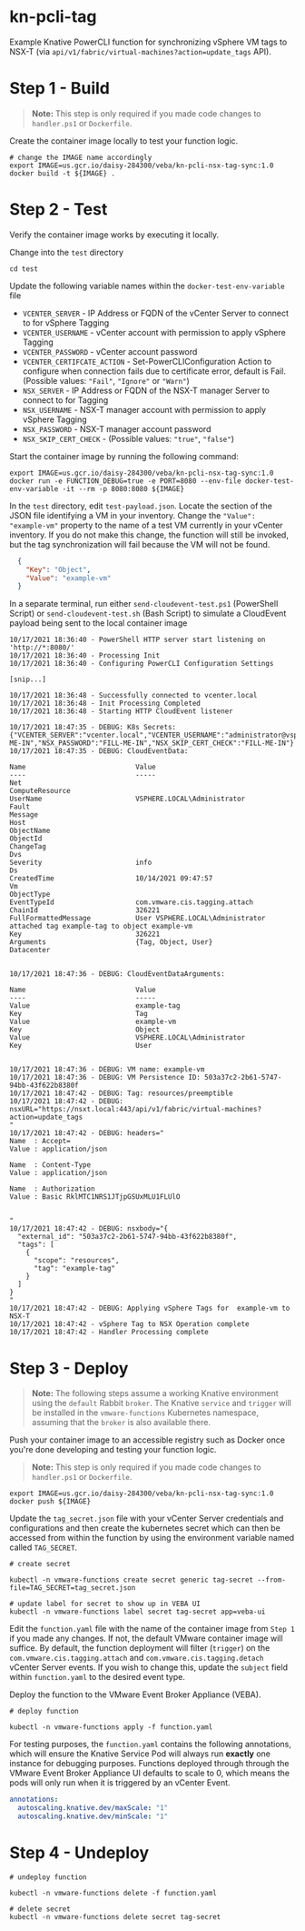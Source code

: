# kn-pcli-tag
Example Knative PowerCLI function for synchronizing vSphere VM tags to NSX-T
(via `api/v1/fabric/virtual-machines?action=update_tags` API).

# Step 1 - Build

> **Note:** This step is only required if you made code changes to `handler.ps1`
> or `Dockerfile`.

Create the container image locally to test your function logic.

```
# change the IMAGE name accordingly
export IMAGE=us.gcr.io/daisy-284300/veba/kn-pcli-nsx-tag-sync:1.0
docker build -t ${IMAGE} .
```

# Step 2 - Test

Verify the container image works by executing it locally.

Change into the `test` directory
```console
cd test
```

Update the following variable names within the `docker-test-env-variable` file

* `VCENTER_SERVER` - IP Address or FQDN of the vCenter Server to connect to for
  vSphere Tagging
* `VCENTER_USERNAME` - vCenter account with permission to apply vSphere Tagging
* `VCENTER_PASSWORD` - vCenter account password
* `VCENTER_CERTIFCATE_ACTION` - Set-PowerCLIConfiguration Action to configure when
  connection fails due to certificate error, default is Fail. (Possible values:
  `"Fail"`, `"Ignore"` or `"Warn"`)
* `NSX_SERVER` - IP Address or FQDN of the NSX-T manager Server to connect to for
  Tagging
* `NSX_USERNAME` - NSX-T manager account with permission to apply vSphere Tagging
* `NSX_PASSWORD` - NSX-T manager account password
* `NSX_SKIP_CERT_CHECK` - (Possible values: `"true"`, `"false"`)

Start the container image by running the following command:

```console
export IMAGE=us.gcr.io/daisy-284300/veba/kn-pcli-nsx-tag-sync:1.0
docker run -e FUNCTION_DEBUG=true -e PORT=8080 --env-file docker-test-env-variable -it --rm -p 8080:8080 ${IMAGE}
```

In the `test` directory, edit `test-payload.json`. Locate the section of the
JSON file identifying a VM in your inventory. Change the `"Value": "example-vm"`
property to the name of a test VM currently in your vCenter inventory. If you do
not make this change, the function will still be invoked, but the tag
synchronization will fail because the VM will not be found.

```json
  {
    "Key": "Object",
    "Value": "example-vm"
  }
```
In a separate terminal, run either `send-cloudevent-test.ps1` (PowerShell
Script) or `send-cloudevent-test.sh` (Bash Script) to simulate a CloudEvent
payload being sent to the local container image

```console
10/17/2021 18:36:40 - PowerShell HTTP server start listening on 'http://*:8080/'
10/17/2021 18:36:40 - Processing Init
10/17/2021 18:36:40 - Configuring PowerCLI Configuration Settings

[snip...]

10/17/2021 18:36:48 - Successfully connected to vcenter.local
10/17/2021 18:36:48 - Init Processing Completed
10/17/2021 18:36:48 - Starting HTTP CloudEvent listener

10/17/2021 18:47:35 - DEBUG: K8s Secrets:
{"VCENTER_SERVER":"vcenter.local","VCENTER_USERNAME":"administrator@vsphere.local","VCENTER_PASSWORD":"FILL_ME_IN","VCENTER_CERTIFICATE_ACTION":"Ignore","NSX_SERVER":"nsxt.local:443","NSX_USERNAME":"FILL-ME-IN","NSX_PASSWORD":"FILL-ME-IN","NSX_SKIP_CERT_CHECK":"FILL-ME-IN"}
10/17/2021 18:47:35 - DEBUG: CloudEventData:

Name                           Value
----                           -----
Net
ComputeResource
UserName                       VSPHERE.LOCAL\Administrator
Fault
Message
Host
ObjectName
ObjectId
ChangeTag
Dvs
Severity                       info
Ds
CreatedTime                    10/14/2021 09:47:57
Vm
ObjectType
EventTypeId                    com.vmware.cis.tagging.attach
ChainId                        326221
FullFormattedMessage           User VSPHERE.LOCAL\Administrator attached tag example-tag to object example-vm
Key                            326221
Arguments                      {Tag, Object, User}
Datacenter


10/17/2021 18:47:36 - DEBUG: CloudEventDataArguments:

Name                           Value
----                           -----
Value                          example-tag
Key                            Tag
Value                          example-vm
Key                            Object
Value                          VSPHERE.LOCAL\Administrator
Key                            User


10/17/2021 18:47:36 - DEBUG: VM name: example-vm
10/17/2021 18:47:36 - DEBUG: VM Persistence ID: 503a37c2-2b61-5747-94bb-43f622b8380f
10/17/2021 18:47:42 - DEBUG: Tag: resources/preemptible
10/17/2021 18:47:42 - DEBUG: nsxURL="https://nsxt.local:443/api/v1/fabric/virtual-machines?action=update_tags
"
10/17/2021 18:47:42 - DEBUG: headers="
Name  : Accept=
Value : application/json

Name  : Content-Type
Value : application/json

Name  : Authorization
Value : Basic RklMTC1NRS1JTjpGSUxMLU1FLUlO


"
10/17/2021 18:47:42 - DEBUG: nsxbody="{
  "external_id": "503a37c2-2b61-5747-94bb-43f622b8380f",
  "tags": [
    {
      "scope": "resources",
      "tag": "example-tag"
    }
  ]
}
"
10/17/2021 18:47:42 - DEBUG: Applying vSphere Tags for  example-vm to NSX-T
10/17/2021 18:47:42 - vSphere Tag to NSX Operation complete
10/17/2021 18:47:42 - Handler Processing complete
```

# Step 3 - Deploy

> **Note:** The following steps assume a working Knative environment using the
> `default` Rabbit `broker`. The Knative `service` and `trigger` will be installed
> in the `vmware-functions` Kubernetes namespace, assuming that the `broker` is
> also available there.

Push your container image to an accessible registry such as Docker once you're
done developing and testing your function logic.

> **Note:** This step is only required if you made code changes to `handler.ps1`
> or `Dockerfile`.

```console
export IMAGE=us.gcr.io/daisy-284300/veba/kn-pcli-nsx-tag-sync:1.0
docker push ${IMAGE}
```

Update the `tag_secret.json` file with your vCenter Server credentials and
configurations and then create the kubernetes secret which can then be accessed
from within the function by using the environment variable named called
`TAG_SECRET`.

```console
# create secret

kubectl -n vmware-functions create secret generic tag-secret --from-file=TAG_SECRET=tag_secret.json

# update label for secret to show up in VEBA UI
kubectl -n vmware-functions label secret tag-secret app=veba-ui
```

Edit the `function.yaml` file with the name of the container image from `Step 1`
if you made any changes. If not, the default VMware container image will
suffice. By default, the function deployment will filter (`trigger`) on the
`com.vmware.cis.tagging.attach` and `com.vmware.cis.tagging.detach` vCenter
Server events. If you wish to change this, update the `subject` field within
`function.yaml` to the desired event type.

Deploy the function to the VMware Event Broker Appliance (VEBA).

```console
# deploy function

kubectl -n vmware-functions apply -f function.yaml
```

For testing purposes, the `function.yaml` contains the following annotations,
which will ensure the Knative Service Pod will always run **exactly** one
instance for debugging purposes. Functions deployed through through the VMware
Event Broker Appliance UI defaults to scale to 0, which means the pods will only
run when it is triggered by an vCenter Event.

```yaml
annotations:
  autoscaling.knative.dev/maxScale: "1"
  autoscaling.knative.dev/minScale: "1"
```

# Step 4 - Undeploy

```console
# undeploy function

kubectl -n vmware-functions delete -f function.yaml

# delete secret
kubectl -n vmware-functions delete secret tag-secret
```
